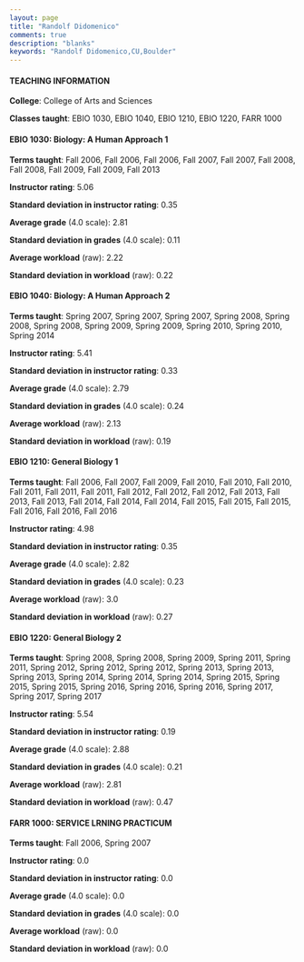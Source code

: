 ```yaml
---
layout: page
title: "Randolf Didomenico" 
comments: true
description: "blanks"
keywords: "Randolf Didomenico,CU,Boulder"
---
```

<head>
<script src="https://ajax.googleapis.com/ajax/libs/jquery/2.1.3/jquery.min.js"></script>
<script src="https://dl.dropboxusercontent.com/s/pc42nxpaw1ea4o9/highcharts.js?dl=0"></script>
<!-- <script src="../assets/js/highcharts.js"></script> -->
<style type="text/css">@font-face {
	font-family: "Bebas Neue";
	src: url(https://www.filehosting.org/file/details/544349/BebasNeue Regular.otf) format("opentype");
	}
	h1.Bebas { 
		font-family: "Bebas Neue", Verdana, Tahoma;
	}
</style>
</head>
	   
#### TEACHING INFORMATION

**College**: College of Arts and Sciences

**Classes taught**: EBIO 1030, EBIO 1040, EBIO 1210, EBIO 1220, FARR 1000

#### EBIO 1030: Biology: A Human Approach 1

**Terms taught**: Fall 2006, Fall 2006, Fall 2006, Fall 2007, Fall 2007, Fall 2008, Fall 2008, Fall 2009, Fall 2009, Fall 2013

**Instructor rating**: 5.06

**Standard deviation in instructor rating**: 0.35

**Average grade** (4.0 scale): 2.81

**Standard deviation in grades** (4.0 scale): 0.11

**Average workload** (raw): 2.22

**Standard deviation in workload** (raw): 0.22

#### EBIO 1040: Biology: A Human Approach 2

**Terms taught**: Spring 2007, Spring 2007, Spring 2007, Spring 2008, Spring 2008, Spring 2008, Spring 2009, Spring 2009, Spring 2010, Spring 2010, Spring 2014

**Instructor rating**: 5.41

**Standard deviation in instructor rating**: 0.33

**Average grade** (4.0 scale): 2.79

**Standard deviation in grades** (4.0 scale): 0.24

**Average workload** (raw): 2.13

**Standard deviation in workload** (raw): 0.19

#### EBIO 1210: General Biology 1

**Terms taught**: Fall 2006, Fall 2007, Fall 2009, Fall 2010, Fall 2010, Fall 2010, Fall 2011, Fall 2011, Fall 2011, Fall 2012, Fall 2012, Fall 2012, Fall 2013, Fall 2013, Fall 2013, Fall 2014, Fall 2014, Fall 2014, Fall 2015, Fall 2015, Fall 2015, Fall 2016, Fall 2016, Fall 2016

**Instructor rating**: 4.98

**Standard deviation in instructor rating**: 0.35

**Average grade** (4.0 scale): 2.82

**Standard deviation in grades** (4.0 scale): 0.23

**Average workload** (raw): 3.0

**Standard deviation in workload** (raw): 0.27

#### EBIO 1220: General Biology 2

**Terms taught**: Spring 2008, Spring 2008, Spring 2009, Spring 2011, Spring 2011, Spring 2012, Spring 2012, Spring 2012, Spring 2013, Spring 2013, Spring 2013, Spring 2014, Spring 2014, Spring 2014, Spring 2015, Spring 2015, Spring 2015, Spring 2016, Spring 2016, Spring 2016, Spring 2017, Spring 2017, Spring 2017

**Instructor rating**: 5.54

**Standard deviation in instructor rating**: 0.19

**Average grade** (4.0 scale): 2.88

**Standard deviation in grades** (4.0 scale): 0.21

**Average workload** (raw): 2.81

**Standard deviation in workload** (raw): 0.47

#### FARR 1000: SERVICE LRNING PRACTICUM

**Terms taught**: Fall 2006, Spring 2007

**Instructor rating**: 0.0

**Standard deviation in instructor rating**: 0.0

**Average grade** (4.0 scale): 0.0

**Standard deviation in grades** (4.0 scale): 0.0

**Average workload** (raw): 0.0

**Standard deviation in workload** (raw): 0.0


